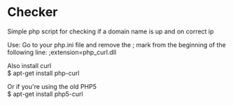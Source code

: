 # Checker
Simple php script for checking if a domain name is up and on correct ip

Use:
Go to your php.ini file and remove the ; mark from the beginning of the following line:
;extension=php_curl.dll

Also install curl<br>
$ apt-get install php-curl

Or if you're using the old PHP5<br>
$ apt-get install php5-curl
